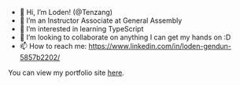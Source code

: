 - 👋 Hi, I’m Loden! (@Tenzang)
- 👀 I’m an Instructor Associate at General Assembly
- 🌱 I’m interested in learning TypeScript
- 💞️ I’m looking to collaborate on anything I can get my hands on :D
- 📫 How to reach me:
https://www.linkedin.com/in/loden-gendun-5857b2202/

You can view my portfolio site [here](https://tenzang.github.io/portfolio-website/).
